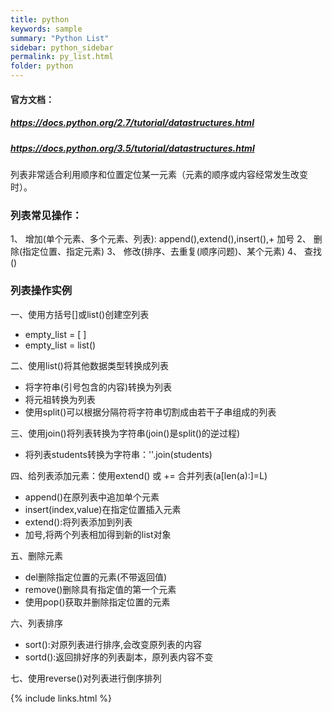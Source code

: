```yaml
---
title: python
keywords: sample
summary: "Python List"
sidebar: python_sidebar
permalink: py_list.html
folder: python
---
```


#### 官方文档：

##### https://docs.python.org/2.7/tutorial/datastructures.html

##### https://docs.python.org/3.5/tutorial/datastructures.html

列表非常适合利用顺序和位置定位某一元素（元素的顺序或内容经常发生改变时）。

### 列表常见操作：

1、 增加(单个元素、多个元素、列表): append(),extend(),insert(),+ 加号
2、 删除(指定位置、指定元素)
3、 修改(排序、去重复(顺序问题)、某个元素)
4、 查找()

### 列表操作实例
一、使用方括号[]或list()创建空列表
* empty_list = [ ]
* empty_list = list()

二、使用list()将其他数据类型转换成列表
* 将字符串(引号包含的内容)转换为列表
* 将元祖转换为列表
* 使用split()可以根据分隔符将字符串切割成由若干子串组成的列表

三、使用join()将列表转换为字符串(join()是split()的逆过程)
* 将列表students转换为字符串：''.join(students)

四、给列表添加元素：使用extend() 或 += 合并列表(a[len(a):]=L)
* append()在原列表中追加单个元素
* insert(index,value)在指定位置插入元素
* extend():将列表添加到列表
* 加号,将两个列表相加得到新的list对象

五、删除元素
* del删除指定位置的元素(不带返回值)
* remove()删除具有指定值的第一个元素
* 使用pop()获取并删除指定位置的元素

六、列表排序
* sort():对原列表进行排序,会改变原列表的内容
* sortd():返回排好序的列表副本，原列表内容不变

七、使用reverse()对列表进行倒序排列


{% include links.html %}
